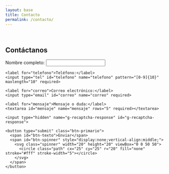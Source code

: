 ```yaml
---
layout: base
title: Contacto
permalink: /contacto/
---
```


<br>
<section id="contacto" class="seccion">
  <h2 class="titulo-h2 centrado">Contáctanos</h2>
  <div id="mensaje-envio"></div>
  <form class="form-contacto" id="form-contacto" method="POST">
    <label for="nombre">Nombre completo:</label>
    <input type="text" id="nombre" name="nombre" required minlength="5" maxlength="50">

    <label for="telefono">Teléfono:</label>
    <input type="tel" id="telefono" name="telefono" pattern="[0-9]{10}" maxlength="10" required>

    <label for="correo">Correo electrónico:</label>
    <input type="email" id="correo" name="correo" required>

    <label for="mensaje">Mensaje o duda:</label>
    <textarea id="mensaje" name="mensaje" rows="5" required></textarea>

    <input type="hidden" name="g-recaptcha-response" id="g-recaptcha-response">

    <button type="submit" class="btn-primario">
      <span id="btn-texto">Enviar</span>
      <span id="btn-spinner" style="display:none;vertical-align:middle;">
        <svg class="spinner" width="20" height="20" viewBox="0 0 50 50">
          <circle class="path" cx="25" cy="25" r="20" fill="none" stroke="#fff" stroke-width="5"></circle>
        </svg>
      </span>
    </button>

  </form>
</section>

<script>
  document.addEventListener('DOMContentLoaded', function() {
    const form = document.getElementById('form-contacto');
    const mensajeEnvio = document.getElementById('mensaje-envio');
    const boton = form.querySelector('button[type="submit"]');
    const btnTexto = document.getElementById('btn-texto');
    const btnSpinner = document.getElementById('btn-spinner');

    function mostrarAlerta(html) {
      mensajeEnvio.innerHTML = html;
      const y = mensajeEnvio.getBoundingClientRect().top + window.pageYOffset - 80;
      window.scrollTo({ top: y, behavior: 'smooth' });
    }

    form.addEventListener('submit', function(e) {
      e.preventDefault();
      mensajeEnvio.innerHTML = '';

      const nombre = form.nombre.value.trim();
      const mensaje = form.mensaje.value.trim();

      if (nombre.length < 5 || mensaje.length < 10) {
        mostrarAlerta('<div class="alerta-error">Por favor escribe un nombre y mensaje válidos.</div>');
        setTimeout(() => mensajeEnvio.innerHTML = '', 4000);
        return;
      }

      boton.disabled = true;
      btnTexto.style.display = 'none';
      btnSpinner.style.display = 'inline-block';

        grecaptcha.ready(function () {
        grecaptcha.execute('6Le2RWwrAAAAAI8A-ZqmmB8ZVagQ8SS8-RL6jM8k', { action: 'submit' }).then(async function (token) {
        document.getElementById('g-recaptcha-response').value = token;
        document.getElementById('g-recaptcha-response').remove();

        const formData = new FormData(form);

          

          try {
            const resp = await fetch('https://formsubmit.co/ajax/contacto@negocios-que-fluyen.com', {
              method: 'POST',
              body: formData,
              headers: { 'Accept': 'application/json' }
            });

            if (resp.ok) {
              mostrarAlerta('<div class="alerta-exito">¡Correo enviado con éxito! Te responderemos pronto.</div>');
              form.reset();
            } else {
              mostrarAlerta('<div class="alerta-error">Ocurrió un error al enviar el correo. Intenta de nuevo.</div>');
            }
          } catch {
            mostrarAlerta('<div class="alerta-error">Ocurrió un error al enviar el correo. Intenta de nuevo.</div>');
          } finally {
            boton.disabled = false;
            btnTexto.style.display = 'inline';
            btnSpinner.style.display = 'none';
            setTimeout(() => mensajeEnvio.innerHTML = '', 4000);
          }
        });
      });
    });
  });
</script>
<script src="https://www.google.com/recaptcha/api.js?render=6Le2RWwrAAAAAI8A-ZqmmB8ZVagQ8SS8-RL6jM8k"></script>
